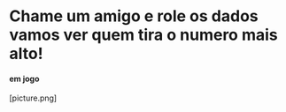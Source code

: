 # Chame um amigo e role os dados vamos ver quem tira o numero mais alto!

#### em jogo
[picture.png] 